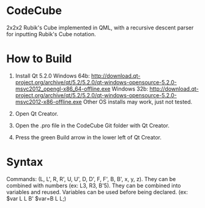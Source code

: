 CodeCube
========

2x2x2 Rubik's Cube implemented in QML, with a recursive descent parser for inputting Rubik's Cube notation.

How to Build
============

1. Install Qt 5.2.0
Windows 64b: http://download.qt-project.org/archive/qt/5.2/5.2.0/qt-windows-opensource-5.2.0-msvc2012_opengl-x86_64-offline.exe
Windows 32b: http://download.qt-project.org/archive/qt/5.2/5.2.0/qt-windows-opensource-5.2.0-msvc2012-x86-offline.exe
Other OS installs may work, just not tested.

2. Open Qt Creator.
3. Open the .pro file in the CodeCube Git folder with Qt Creator.
4. Press the green Build arrow in the lower left of Qt Creator.

Syntax
======

Commands: (L, L', R, R', U, U', D, D', F, F', B, B', x, y, z).
They can be combined with numbers (ex: L3, R3, B'5).
They can be combined into variables and reused. Variables can be used before being declared. (ex: $var L L B' $var=B L L;)